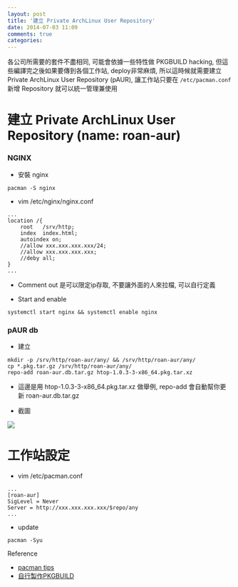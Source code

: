 ```yaml
---
layout: post
title: '建立 Private ArchLinux User Repository'
date: 2014-07-03 11:09
comments: true
categories: 
---
```

各公司所需要的套件不盡相同, 可能會依據一些特性做 PKGBUILD hacking, 但這些編譯完之後如果要傳到各個工作站, deploy非常麻煩, 所以這時候就需要建立 Private ArchLinux User Repository (pAUR), 讓工作站只要在 ```/etc/pacman.conf``` 新增 Repository 就可以統一管理兼使用

# 建立 Private ArchLinux User Repository (name: roan-aur)
### NGINX

* 安裝 nginx
```
pacman -S nginx
```

* vim /etc/nginx/nginx.conf
```
...
location /{
    root   /srv/http;
    index  index.html;
    autoindex on;
    //allow xxx.xxx.xxx.xxx/24;
    //allow xxx.xxx.xxx.xxx;
    //deby all;
}
...
```
 * Comment out 是可以限定ip存取, 不要讓外面的人來拉檔, 可以自行定義

* Start and enable
```
systemctl start nginx && systemctl enable nginx
```

### pAUR db

* 建立
```
mkdir -p /srv/http/roan-aur/any/ && /srv/http/roan-aur/any/
cp *.pkg.tar.gz /srv/http/roan-aur/any/
repo-add roan-aur.db.tar.gz htop-1.0.3-3-x86_64.pkg.tar.xz
```
 * 這邊是用 htop-1.0.3-3-x86_64.pkg.tar.xz 做舉例, repo-add 會自動幫你更新 roan-aur.db.tar.gz

* 截圖
 <img class="center" src="https://lh5.googleusercontent.com/-qHuKTP8ixzw/U7TSNkniDRI/AAAAAAAAE2A/VAGgn7cplfo/w1916-h394-no/%25E8%259E%25A2%25E5%25B9%2595%25E5%25BF%25AB%25E7%2585%25A7+2014-07-03+11.46.26.png">


# 工作站設定
* vim /etc/pacman.conf
```
...
[roan-aur]
SigLevel = Never
Server = http://xxx.xxx.xxx.xxx/$repo/any
...
```

* update
```
pacman -Syu
```

Reference
- [pacman tips](https://wiki.archlinux.org/index.php/Pacman_tips)
- [自行製作PKGBUILD](http://roan.logdown.com/posts/208154-archlinux-with-his-abs)
